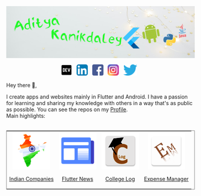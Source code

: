 <img src="https://github.com/AdityaKanikdaley/AdityaKanikdaley/blob/main/Resources/Git-Profile-Banner.png" />

<p align='center'>
  <a href='https://dev.to/adityakanikdaley'><img height='30' src='https://github.com/AdityaKanikdaley/AdityaKanikdaley/blob/main/Resources/Icons/dev.png'></a>&nbsp;&nbsp;
  <a href='https://www.linkedin.com/in/aditya-kanikdaley-471452190/'><img height='30'         src='https://github.com/AdityaKanikdaley/AdityaKanikdaley/blob/main/Resources/Icons/LinkedIn.png'></a>&nbsp;&nbsp; 
  <a href='https://www.facebook.com/profile.php?id=100004353226781'><img height='30' src='https://github.com/AdityaKanikdaley/AdityaKanikdaley/blob/main/Resources/Icons/facebook.png'></a>&nbsp;&nbsp;
  <a href='https://www.instagram.com/aditya_kanikdaley/'><img height='30' src='https://github.com/AdityaKanikdaley/AdityaKanikdaley/blob/main/Resources/Icons/instagram.png'></a>&nbsp;&nbsp;
  <a href='https://twitter.com/AKanikdaley'><img height='30' src='https://github.com/AdityaKanikdaley/AdityaKanikdaley/blob/main/Resources/Icons/twitter.png'></a>&nbsp;&nbsp;
</p>

Hey there 👋,

I create apps and websites mainly in Flutter and Android. I have a passion for learning and sharing my knowledge with others in a way that's as public as possible. You can see the repos on my [Profile](https://github.com/AdityaKanikdaley). <br>
Main highlights:
<br><br>

<table align='center' frame='box'>
  <tbody>
    <tr> 
       <td align='center'>
         <a href='https://github.com/AdityaKanikdaley/IndianCompanies'>
           <img height='100' src='https://github.com/AdityaKanikdaley/AdityaKanikdaley/blob/main/Resources/Icons/indianCompanies.png'/>
           <p>Indian Companies</p>
         </a>
      </td>
      <td align='center'>
         <a href='https://github.com/AdityaKanikdaley/NewsApp'>
           <img height='100' src='https://github.com/AdityaKanikdaley/AdityaKanikdaley/blob/main/Resources/Icons/flutterNews.png'/>
           <p>Flutter News</p>
         </a>
      </td>
       <td align='center'>
         <a href='https://github.com/AdityaKanikdaley/CollegeLog'>
           <img height='100' src='https://github.com/AdityaKanikdaley/AdityaKanikdaley/blob/main/Resources/Icons/collegeLog.png'/>
           <p>College Log</p>
         </a>
      </td>
       <td align='center'>
         <a href='https://github.com/AdityaKanikdaley/ExpenseManager'>
           <img height='100' src='https://github.com/AdityaKanikdaley/AdityaKanikdaley/blob/main/Resources/Icons/expenseManager.png'/>
           <p>Expense Manager</p>
         </a>
      </td>
    </tr>
  </tbody>  
</table>

<!-- <div align='center'>
   <a href='https://github.com/AdityaKanikdaley/IndianCompanies' target='_blank'> 
     <p>
       <img height='100' src='https://github.com/AdityaKanikdaley/AdityaKanikdaley/blob/main/Resources/Icons/indianCompanies.png'/><br>
       Indian Companies
     </p>
   </a>
   <a href='https://github.com/AdityaKanikdaley/CollegeLog' target='_blank'>
     <p>
       <img height='100' src='https://github.com/AdityaKanikdaley/AdityaKanikdaley/blob/main/Resources/Icons/collegeLog.png'/><br>
       College Log
     </p>  
   </a>
   <a href='https://github.com/AdityaKanikdaley/ExpenseManager' target='_blank'>
     <p>
       <img height='100' src='https://github.com/AdityaKanikdaley/AdityaKanikdaley/blob/main/Resources/Icons/expenseManager.png'/><br>
       Expense Manager 
     </p>
   </a>
</div> -->
    
    
    

    
<!-- <figure>
    <img class="top" height='50' src='https://github.com/AdityaKanikdaley/AdityaKanikdaley/blob/main/Resources/Icons/twitter.png'/>
    <figcaption> Twitter1 </figcaption> 
  </figure>&nbsp;&nbsp;
  
  <figure>
  <img  class="average" height='50' src='https://github.com/AdityaKanikdaley/AdityaKanikdaley/blob/main/Resources/Icons/twitter.png'/>
  <figcaption> Twitter2 </figcaption> 
  </figure>&nbsp;&nbsp;
 
  <figure>
  <img  class="average" height='50' src='https://github.com/AdityaKanikdaley/AdityaKanikdaley/blob/main/Resources/Icons/twitter.png'/>
  <figcaption> Twitter3 </figcaption>  
  </figure> -->

                                                                                                                               
 
<!-- <p align='center'>
  Twitter
</p>
<p align='center'>
  <img height='60' src='https://github.com/AdityaKanikdaley/AdityaKanikdaley/blob/main/Resources/Icons/twitter.png'>
</p> -->




       
<!-- <p align='center'>
  <figure><img height='60' src='https://github.com/AdityaKanikdaley/AdityaKanikdaley/blob/main/Resources/Icons/twitter.png'><figcaption align='center'><b>Twitter</b></figcaption></figure>
</p> -->

